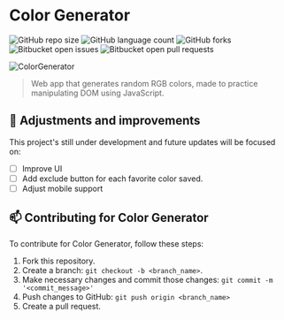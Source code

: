 # Color Generator

![GitHub repo size](https://img.shields.io/github/repo-size/laporeon/colorGenerator?style=for-the-badge)
![GitHub language count](https://img.shields.io/github/languages/count/laporeon/colorGenerator?style=for-the-badge)
![GitHub forks](https://img.shields.io/github/forks/laporeon/colorGenerator?style=for-the-badge)
![Bitbucket open issues](https://img.shields.io/bitbucket/issues/laporeon/colorGenerator?style=for-the-badge)
![Bitbucket open pull requests](https://img.shields.io/bitbucket/pr-raw/laporeon/colorGenerator?style=for-the-badge)

![ColorGenerator](https://user-images.githubusercontent.com/34722707/107991026-83257a80-6fb4-11eb-99d5-88c638a36fc7.gif)
> Web app that generates random RGB colors, made to practice manipulating DOM using JavaScript. 

## 📄 Adjustments and improvements

This project's still under development and future updates will be focused on:

- [ ] Improve UI
- [ ] Add exclude button for each favorite color saved.
- [ ] Adjust mobile support

## 📫 Contributing for Color Generator

To contribute for Color Generator, follow these steps:

1. Fork this repository.
2. Create a branch: `git checkout -b <branch_name>`.
3. Make necessary changes and commit those changes: `git commit -m '<commit_message>'`
4. Push changes to GitHub: `git push origin <branch_name>`
5. Create a pull request.
